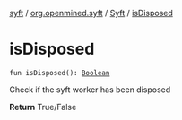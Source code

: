 [syft](../../index.md) / [org.openmined.syft](../index.md) / [Syft](index.md) / [isDisposed](./is-disposed.md)

# isDisposed

`fun isDisposed(): `[`Boolean`](https://kotlinlang.org/api/latest/jvm/stdlib/kotlin/-boolean/index.html)

Check if the syft worker has been disposed

**Return**
True/False

